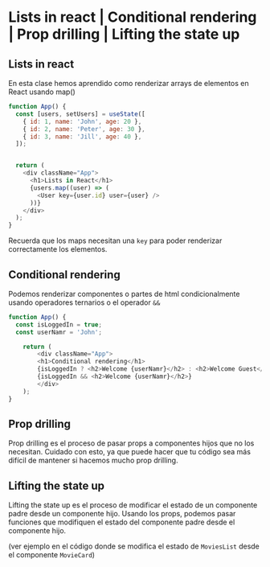 # Lists in react | Conditional rendering | Prop drilling | Lifting the state up

## Lists in react
En esta clase hemos aprendido como renderizar arrays de elementos en React usando map()

```javascript
function App() {
  const [users, setUsers] = useState([
    { id: 1, name: 'John', age: 20 },
    { id: 2, name: 'Peter', age: 30 },
    { id: 3, name: 'Jill', age: 40 },
  ]);


  return (
    <div className="App">
      <h1>Lists in React</h1>
      {users.map((user) => (
        <User key={user.id} user={user} />
      ))}
    </div>
  );
}
```

Recuerda que los maps necesitan una `key` para poder renderizar correctamente los elementos.

## Conditional rendering
Podemos renderizar componentes o partes de html condicionalmente usando operadores ternarios o el operador `&&`

```javascript
function App() {
  const isLoggedIn = true;
  const userNamr = 'John';

    return (
        <div className="App">
        <h1>Conditional rendering</h1>
        {isLoggedIn ? <h2>Welcome {userNamr}</h2> : <h2>Welcome Guest</h2>}
        {isLoggedIn && <h2>Welcome {userNamr}</h2>}
        </div>
    );
}
```

## Prop drilling
Prop drilling es el proceso de pasar props a componentes hijos que no los necesitan. 
Cuidado con esto, ya que puede hacer que tu código sea más difícil de mantener si hacemos mucho prop drilling.

## Lifting the state up
Lifting the state up es el proceso de modificar el estado de un componente padre desde un componente hijo.
Usando los props, podemos pasar funciones que modifiquen el estado del componente padre desde el componente hijo.

(ver ejemplo en el código donde se modifica el estado de `MoviesList` desde el componente `MovieCard`)

  